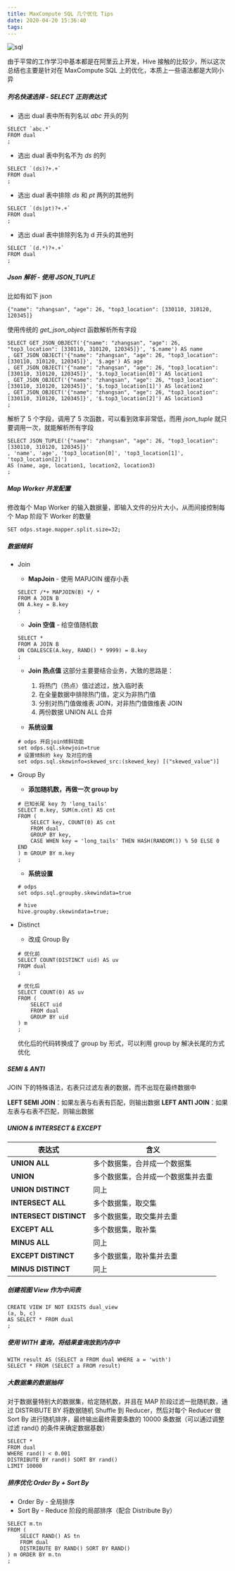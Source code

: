 ```yaml
---
title: MaxCompute SQL 几个优化 Tips
date: 2020-04-20 15:36:40
tags: 
---
```


![sql](https://timeline229-image.oss-cn-hangzhou.aliyuncs.com/maxcompute_sql_tips/max-compute-sql-tips.png)

由于平常的工作学习中基本都是在阿里云上开发，Hive 接触的比较少，所以这次总结也主要是针对在 MaxCompute SQL 上的优化，本质上一些语法都是大同小异

<!--more-->

##### 列名快速选择 - SELECT 正则表达式

- 选出 dual 表中所有列名以 *abc* 开头的列
```
SELECT `abc.*` 
FROM dual
;
```

- 选出 dual 表中列名不为 *ds* 的列
```
SELECT `(ds)?+.+` 
FROM dual
;
```

- 选出 dual 表中排除 *ds* 和 *pt* 两列的其他列
```
SELECT `(ds|pt)?+.+` 
FROM dual
;
```

- 选出 dual 表中排除列名为 d 开头的其他列
```
SELECT `(d.*)?+.+` 
FROM dual
;
```

##### Json 解析 - 使用 JSON_TUPLE
比如有如下 json 
```
{"name": "zhangsan", "age": 26, "top3_location": [330110, 310120, 120345]}
```

使用传统的 *get_json_object* 函数解析所有字段

```
SELECT GET_JSON_OBJECT('{"name": "zhangsan", "age": 26, "top3_location": [330110, 310120, 120345]}', '$.name') AS name
, GET_JSON_OBJECT('{"name": "zhangsan", "age": 26, "top3_location": [330110, 310120, 120345]}', '$.age') AS age
, GET_JSON_OBJECT('{"name": "zhangsan", "age": 26, "top3_location": [330110, 310120, 120345]}', '$.top3_location[0]') AS location1
, GET_JSON_OBJECT('{"name": "zhangsan", "age": 26, "top3_location": [330110, 310120, 120345]}', '$.top3_location[1]') AS location2
, GET_JSON_OBJECT('{"name": "zhangsan", "age": 26, "top3_location": [330110, 310120, 120345]}', '$.top3_location[2]') AS location3
;
```

解析了 5 个字段，调用了 5 次函数，可以看到效率非常低，而用 *json_tuple* 就只要调用一次，就能解析所有字段

```
SELECT JSON_TUPLE('{"name": "zhangsan", "age": 26, "top3_location": [330110, 310120, 120345]}'
, 'name', 'age', 'top3_location[0]', 'top3_location[1]', 'top3_location[2]') 
AS (name, age, location1, location2, location3)
;
```

##### Map Worker 并发配置

修改每个 Map Worker 的输入数据量，即输入文件的分片大小，从而间接控制每个 Map 阶段下 Worker 的数量

```
SET odps.stage.mapper.split.size=32;
```

##### 数据倾斜
- Join
    - **MapJoin** - 使用 MAPJOIN 缓存小表

    ```
    SELECT /*+ MAPJOIN(B) */ *
    FROM A JOIN B
    ON A.key = B.key
    ;
    ```
    
    - **Join 空值** - 给空值随机数

    ```
    SELECT *
    FROM A JOIN B
    ON COALESCE(A.key, RAND() * 9999) = B.key
    ;
    ```
    
    - **Join 热点值**
    这部分主要要结合业务，大致的思路是：
        1. 将热门（热点）值过滤过，放入临时表
        2. 在全量数据中排除热门值，定义为非热门值
        3. 分别对热门值做维表 JOIN，对非热门值做维表 JOIN
        4. 两份数据 UNION ALL 合并
    
    - **系统设置**
    
    ```
    # odps 开启join倾斜功能
    set odps.sql.skewjoin=true
    # 设置倾斜的 key 及对应的值
    set odps.sql.skewinfo=skewed_src:(skewed_key) [("skewed_value")]
    ```
- Group By
    - **添加随机数，再做一次 group by**
    
    ```
    # 已知长尾 key 为 'long_tails'
    SELECT m.key, SUM(m.cnt) AS cnt
    FROM (
        SELECT key, COUNT(0) AS cnt
        FROM dual
        GROUP BY key,
        CASE WHEN key = 'long_tails' THEN HASH(RANDOM()) % 50 ELSE 0 END
    ) m GROUP BY m.key
    ;
    ```
    
    - **系统设置**
    
    ```
    # odps
    set odps.sql.groupby.skewindata=true
    ```
    
    ```
    # hive
    hive.groupby.skewindata=true;
    ```
- Distinct
    - 改成 Group By

    ```
    # 优化前
    SELECT COUNT(DISTINCT uid) AS uv
    FROM dual
    ;
    ```
    
    ```
    # 优化后
    SELECT COUNT(0) AS uv
    FROM (
        SELECT uid
        FROM dual
        GROUP BY uid
    ) m
    ;
    ```
    
    优化后的代码转换成了 group by 形式，可以利用 group by 解决长尾的方式优化

##### SEMI & ANTI

JOIN 下的特殊语法，右表只过滤左表的数据，而不出现在最终数据中

**LEFT SEMI JOIN**：如果左表与右表有匹配，则输出数据
**LEFT ANTI JOIN**：如果左表与右表不匹配，则输出数据

##### UNION & INTERSECT & EXCEPT

| 表达式 | 含义 |
| ---- | ---- |
| **UNION ALL** | 多个数据集，合并成一个数据集 |
| **UNION** | 多个数据集，合并成一个数据集并去重 |
| **UNION DISTINCT** | 同上 |
| **INTERSECT ALL** | 多个数据集，取交集 |
| **INTERSECT DISTINCT** | 多个数据集，取交集并去重 |
| **EXCEPT ALL** | 多个数据集，取补集 |
| **MINUS ALL** | 同上 |
| **EXCEPT DISTINCT** | 多个数据集，取补集并去重 |
| **MINUS DISTINCT** | 同上 |

##### 创建视图 View 作为中间表
```
CREATE VIEW IF NOT EXISTS dual_view
(a, b, c)
AS SELECT * FROM dual
;
```

##### 使用 WITH 查询，将结果查询放到内存中
```
WITH result AS (SELECT a FROM dual WHERE a = 'with')
SELECT * FROM (SELECT a FROM result)
```

##### 大数据集的数据抽样

对于数据量特别大的数据集，给定随机数，并且在 MAP 阶段过滤一批随机数，通过 DISTRIBUTE BY 将数据随机 Shuffle 到 Reducer，然后对每个 Reducer 做 Sort By 进行随机排序，最终输出最终需要条数的 10000 条数据（可以通过调整过滤 rand() 的条件来确定数据基数）

```
SELECT *
FROM dual
WHERE rand() < 0.001 
DISTRIBUTE BY rand() SORT BY rand()
LIMIT 10000
```

##### 排序优化 Order By + Sort By

- Order By - 全局排序
- Sort By - Reduce 阶段的局部排序（配合 Distribute By）

```
SELECT m.tn
FROM (
    SELECT RAND() AS tn
    FROM dual
    DISTRIBUTE BY RAND() SORT BY RAND()
) m ORDER BY m.tn
;
```